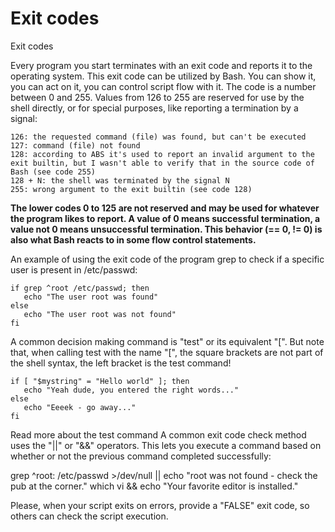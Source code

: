 # Exit codes

Exit codes

Every program you start terminates with an exit code and reports it to the operating system. This exit code can be utilized by Bash. You can show it, you can act on it, you can control script flow with it. The code is a number between 0 and 255. Values from 126 to 255 are reserved for use by the shell directly, or for special purposes, like reporting a termination by a signal:

```text
126: the requested command (file) was found, but can't be executed
127: command (file) not found
128: according to ABS it's used to report an invalid argument to the exit builtin, but I wasn't able to verify that in the source code of Bash (see code 255)
128 + N: the shell was terminated by the signal N
255: wrong argument to the exit builtin (see code 128)
```

**The lower codes 0 to 125 are not reserved and may be used for whatever the program likes to report. A value of 0 means successful termination, a value not 0 means unsuccessful termination. This behavior \(== 0, != 0\) is also what Bash reacts to in some flow control statements.**

An example of using the exit code of the program grep to check if a specific user is present in /etc/passwd:

```text
if grep ^root /etc/passwd; then
   echo "The user root was found"
else
   echo "The user root was not found"
fi
```

A common decision making command is "test" or its equivalent "\[". But note that, when calling test with the name "\[", the square brackets are not part of the shell syntax, the left bracket is the test command!

```text
if [ "$mystring" = "Hello world" ]; then
   echo "Yeah dude, you entered the right words..."
else
   echo "Eeeek - go away..."
fi
```

Read more about the test command A common exit code check method uses the "\|\|" or "&&" operators. This lets you execute a command based on whether or not the previous command completed successfully:

grep ^root: /etc/passwd &gt;/dev/null \|\| echo "root was not found - check the pub at the corner." which vi && echo "Your favorite editor is installed."

Please, when your script exits on errors, provide a "FALSE" exit code, so others can check the script execution.

